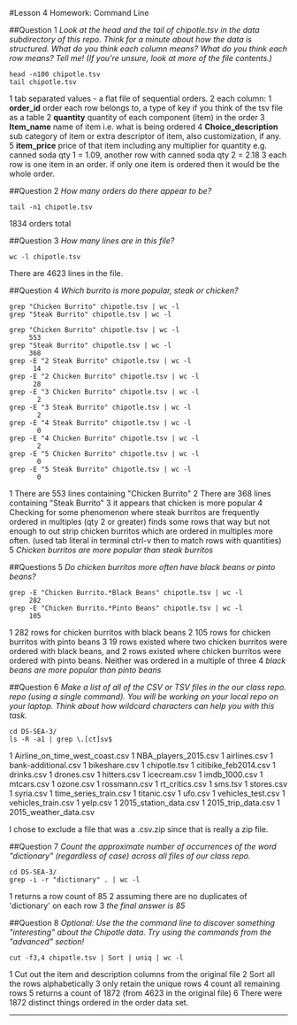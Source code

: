 #Lesson 4 Homework: Command Line 

##Question 1
*Look at the head and the tail of chipotle.tsv in the data subdirectory of this repo. Think for a minute about how the data is structured. What do you think each column means? What do you think each row means? Tell me! (If you're unsure, look at more of the file contents.)*
```
head -n100 chipotle.tsv
tail chipotle.tsv
```

1 tab separated values - a flat file of sequential orders.
2 each column:
   1 **order_id** order each row belongs to, a type of key if you think of the tsv file as a table
   2 **quantity** quantity of each component (item) in the order 
   3 **Item_name** name of item i.e. what is being ordered
   4 **Choice_description** sub category of item or extra descriptor of item, also customization, if any.
   5 **item_price** price of that item including any multiplier for quantity e.g. canned soda qty 1 = 1.09, another row with canned soda qty 2 = 2.18
3 each row is one item in an order. if only one item is ordered then it would be the whole order.

##Question 2
*How many orders do there appear to be?*

```
tail -n1 chipotle.tsv
```
1834 orders total

##Question 3
*How many lines are in this file?*
```
wc -l chipotle.tsv 
```
There are 4623 lines in the file.

##Question 4
*Which burrito is more popular, steak or chicken?*
```
grep "Chicken Burrito" chipotle.tsv | wc -l
grep "Steak Burrito" chipotle.tsv | wc -l

grep "Chicken Burrito" chipotle.tsv | wc -l
     553
grep "Steak Burrito" chipotle.tsv | wc -l
     368
grep -E "2 Steak Burrito" chipotle.tsv | wc -l
      14
grep -E "2 Chicken Burrito" chipotle.tsv | wc -l
      28
grep -E "3 Chicken Burrito" chipotle.tsv | wc -l
       2
grep -E "3 Steak Burrito" chipotle.tsv | wc -l
       2
grep -E "4 Steak Burrito" chipotle.tsv | wc -l
       0
grep -E "4 Chicken Burrito" chipotle.tsv | wc -l
       2
grep -E "5 Chicken Burrito" chipotle.tsv | wc -l
       0
grep -E "5 Steak Burrito" chipotle.tsv | wc -l
       0
```

1 There are 553 lines containing "Chicken Burrito"
2 There are 368 lines containing "Steak Burrito"
3 it appears that chicken is more popular
4 Checking for some phenomenon where steak burritos are frequently ordered in multiples (qty 2 or greater) finds some rows that way but not enough to out strip chicken burritos which are ordered in multiples more often. (used tab literal in terminal ctrl-v then <tab> to match rows with quantities)
5 *Chicken burritos are more popular than steak burritos*

##Questions 5
*Do chicken burritos more often have black beans or pinto beans?*
```
grep -E "Chicken Burrito.*Black Beans" chipotle.tsv | wc -l
     282
grep -E "Chicken Burrito.*Pinto Beans" chipotle.tsv | wc -l
     105
```

1 282 rows for chicken burritos with black beans
2 105 rows for chicken burritos with pinto beans
3 19 rows existed where two chicken burritos were ordered with black beans, and 2 rows existed where chicken burritos were ordered with pinto beans. Neither was ordered in a multiple of three
4 *black beans are more popular than pinto beans*

##Question 6
*Make a list of all of the CSV or TSV files in the our class repo. repo (using a single command). You will be working on your local repo on your laptop. Think about how wildcard characters can help you with this task.*
```
cd DS-SEA-3/
ls -R -a1 | grep \.[ct]sv$
```

1 Airline_on_time_west_coast.csv
1 NBA_players_2015.csv
1 airlines.csv
1 bank-additional.csv
1 bikeshare.csv
1 chipotle.tsv
1 citibike_feb2014.csv
1 drinks.csv
1 drones.csv
1 hitters.csv
1 icecream.csv
1 imdb_1000.csv
1 mtcars.csv
1 ozone.csv
1 rossmann.csv
1 rt_critics.csv
1 sms.tsv
1 stores.csv
1 syria.csv
1 time_series_train.csv
1 titanic.csv
1 ufo.csv
1 vehicles_test.csv
1 vehicles_train.csv
1 yelp.csv
1 2015_station_data.csv
1 2015_trip_data.csv
1 2015_weather_data.csv

I chose to exclude a file that was a .csv.zip since that is really a zip file.

##Question 7 
*Count the approximate number of occurrences of the word "dictionary" (regardless of case) across all files of our class repo.*
```
cd DS-SEA-3/
grep -i -r "dictionary" . | wc -l
```
1 returns a row count of 85
2 assuming there are no duplicates of 'dictionary' on each row
3 *the final answer is 85*

##Question 8
*Optional: Use the the command line to discover something "interesting" about the Chipotle data. Try using the commands from the "advanced" section!*
```
cut -f3,4 chipotle.tsv | Sort | uniq | wc -l
```
1 Cut out the item and description columns from the original file
2 Sort all the rows alphabetically
3 only retain the unique rows
4 count all remaining rows
5 returns a count of 1872 (from 4623 in the original file)
6 There were 1872 distinct things ordered in the order data set.

----
